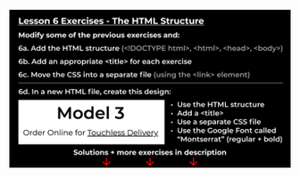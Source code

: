 ![exercises5-1](https://github.com/fatmakhaledosman/SuperSimpleDev-html-css-course-2022/blob/main/1-exercise-solutions/lesson-06/images/160038643-817dc585-b7f9-4b93-b2f1-8a32f8ca5b69.png)